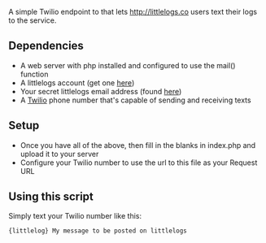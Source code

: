 A simple Twilio endpoint to that lets http://littlelogs.co users text their logs to the service.

## Dependencies
- A web server with php installed and configured to use the mail() function 
- A littlelogs account (get one [here](http://littlelogs.co/signup/))
- Your secret littlelogs email address (found [here](http://littlelogs.co/account/))
- A [Twilio](https://www.twilio.com) phone number that's capable of sending and receiving texts

## Setup
- Once you have all of the above, then fill in the blanks in index.php and upload it to your server
- Configure your Twilio number to use the url to this file as your Request URL

## Using this script
Simply text your Twilio number like this: 
```
{littlelog} My message to be posted on littlelogs
```
